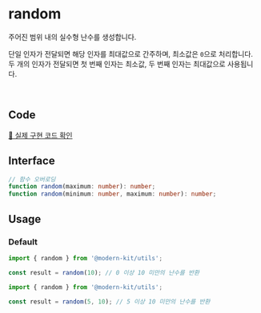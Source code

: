 # random

주어진 범위 내의 실수형 난수를 생성합니다.

단일 인자가 전달되면 해당 인자를 최대값으로 간주하며, 최소값은 `0`으로 처리합니다.
두 개의 인자가 전달되면 첫 번째 인자는 최소값, 두 번째 인자는 최대값으로 사용됩니다.

<br />

## Code
[🔗 실제 구현 코드 확인](https://github.com/modern-agile-team/modern-kit/blob/main/packages/utils/src/math/random/index.ts)

## Interface
```ts title="typescript"
// 함수 오버로딩
function random(maximum: number): number;
function random(minimum: number, maximum: number): number;
```

## Usage


### Default

```ts title="typescript"
import { random } from '@modern-kit/utils';

const result = random(10); // 0 이상 10 미만의 난수를 반환
```

```ts title="typescript"
import { random } from '@modern-kit/utils';

const result = random(5, 10); // 5 이상 10 미만의 난수를 반환
```

